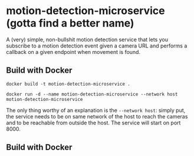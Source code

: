 # motion-detection-microservice (gotta find a better name)
A (very) simple, non-bullshit motion detection service that lets you subscribe to a motion detection event given a camera URL and performs a callback on a given endpoint when movement is found.

## Build with Docker
`docker build -t motion-detection-microservice .`

`docker run -d --name motion-detection-microservice --network host motion-detection-microservice`

The only thing worthy of an explanation is the `--network host`: simply put, the service needs to be on same network of the host to reach the cameras and to be reachable from outside the host.
The service will start on port 8000.

## Build with Docker
